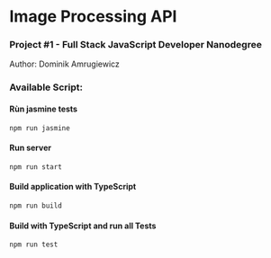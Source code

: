 # Image Processing API
### Project #1 - Full Stack JavaScript Developer Nanodegree
Author: Dominik Amrugiewicz


### Available Script:

#### Rùn jasmine tests
`npm run jasmine`

#### Run server
`npm run start`

#### Build application with TypeScript
`npm run build`

#### Build with TypeScript and run all Tests
`npm run test`